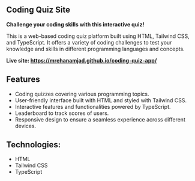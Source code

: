 ## Coding Quiz Site

**Challenge your coding skills with this interactive quiz!**

This is a web-based coding quiz platform built using HTML, Tailwind CSS, and TypeScript. It offers a variety of coding challenges to test your knowledge and skills in different programming languages and concepts.

**Live site:  https://mrehanamjad.github.io/coding-quiz-app/**

## Features
- Coding quizzes covering various programming topics.
- User-friendly interface built with HTML and styled with Tailwind CSS.
- Interactive features and functionalities powered by TypeScript.
- Leaderboard to track scores of users.
- Responsive design to ensure a seamless experience across different devices.

## Technologies:

- HTML
- Tailwind CSS
- TypeScript




